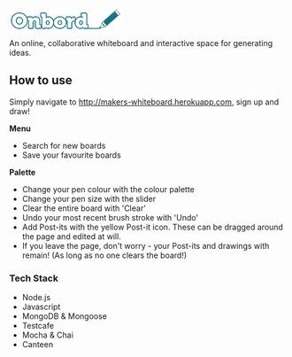 ![Onbord](https://github.com/ilarne/team-whiteboard/blob/master/public/images/onbord-logo.png "Onbord")

An online, collaborative whiteboard and interactive space for generating ideas.

## How to use

Simply navigate to http://makers-whiteboard.herokuapp.com, sign up and draw!

**Menu**
- Search for new boards
- Save your favourite boards 

**Palette**
- Change your pen colour with the colour palette
- Change your pen size with the slider
- Clear the entire board with 'Clear'
- Undo your most recent brush stroke with 'Undo'
- Add Post-its with the yellow Post-it icon. These can be dragged around the page and edited at will.
- If you leave the page, don't worry - your Post-its and drawings with remain! (As long as no one clears the board!)

### Tech Stack
 
 - Node.js
 - Javascript
 - MongoDB & Mongoose
 - Testcafe
 - Mocha & Chai
 - Canteen
